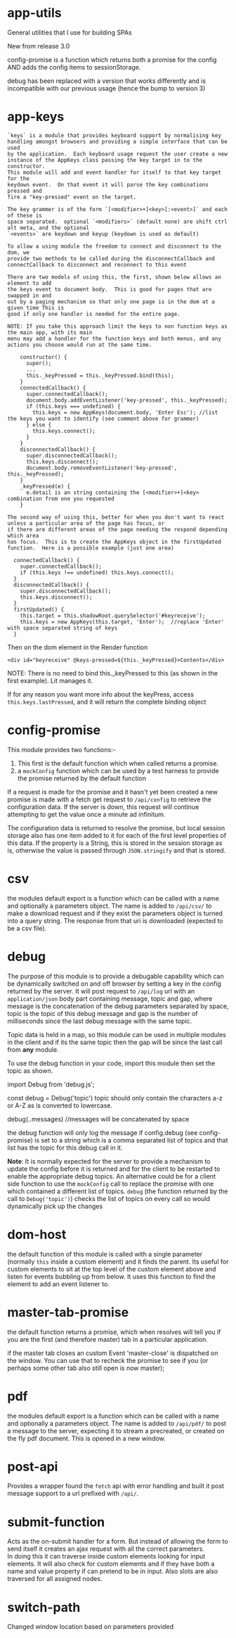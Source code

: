 # app-utils
General utilities that I use for building SPAs 

New from release 3.0

config-promise is a function which returns both a promise for the config AND adds the config items to sessionStorage.

debug has been replaced with a version that works differently and is incompatible with our previous usage (hence the bump to version 3)

# app-keys

    `keys` is a module that provides keyboard support by normalising key
    handling amongst browsers and providing a simple interface that can be used
    by the application.  Each keyboard usage request the user create a new
    instance of the AppKeys class passing the key target in to the constructor.
    This module will add and event handler for itself to that key target for the
    keydown event.  On that event it will parse the key combinations pressed and
    fire a "key-pressed" event on the target.

    The key grammer is of the form `[<modifier>+]<key>[:<event>]` and each of these is
    space separated.  optional `<modifiers>` (default none) are shift ctrl alt meta, and the optional 
    `<events>` are keydown and keyup (keydown is used as default) 

    To allow a using module the freedom to connect and disconnect to the dom, we
    provide two methods to be called during the disconnectCallback and
    connectCallback to disconnect and reconnect to this event

    There are two models of using this, the first, shown below allows an element to add
    the keys event to document body.  This is good for pages that are swapped in and
    out by a paging mechanism so that only one page is in the dom at a given time This is
    good if only one handler is needed for the entire page.

    NOTE: If you take this approach limit the keys to non function keys as the main app, with its main 
    menu may add a handler for the function keys and both menus, and any actions you choose would run at the same time.

```
    constructor() {
      super();
      ...
      this._keyPressed = this._keyPressed.bind(this);
    }
    connectedCallback() {
      super.connectedCallback();
      document.body.addEventListener('key-pressed', this._keyPressed);
      if (this.keys === undefined) {
        this.keys = new AppKeys(document.body, 'Enter Esc'); //list the keys you want to identify (see comment above for grammer)
      } else {
        this.keys.connect();
      }
    }
    disconnectedCallback() {
      super.disconnectedCallback();
      this.keys.disconnect();
      document.body.removeEventListener('key-pressed', this._keyPressed);
    }
    _keyPressed(e) {
      e.detail is an string containing the [<modifier>+]<key> combination from one you requested
    }
```

    The second way of using this, better for when you don't want to react unless a particular area of the page has focus, or
    if there are different areas of the page needing the respond depending which area
    has focus.  This is to create the AppKeys object in the firstUpdated function.  Here is a possible example (just one area)

```
  connectedCallback() {
    super.connectedCallback();
    if (this.keys !== undefined) this.keys.connect();
  }
  disconnectedCallback() {
    super.disconnectedCallback();
    this.keys.disconnect();
  }
  firstUpdated() {
    this.target = this.shadowRoot.querySelector('#keyreceive');
    this.keys = new AppKeys(this.target, 'Enter');  //replace 'Enter' with space separated string of keys
  }
```  
  Then on the dom element in the Render function

  `<div id="keyreceive" @keys-pressed=${this._keyPressed}>Contents</div>`

  NOTE: There is no need to bind this._keyPressed to this (as shown in the first example).  Lit manages it.

  If for any reason you want more info about the keyPress, access
  `this.keys.lastPressed`, and it will return the complete binding object


# config-promise

  This module provides two functions:-

  1. This first is the default function which when called returns a promise. 
  2. a `mockConfig` function which can be used by a test harness to provide the promise returned by the default function
  
  If a request is made for the promise and it hasn't yet been created a new promise is made with a fetch get request to `/api/config`
  to retrieve the configuration data.  If the server is down, this request will continue attempting to get the value once a minute ad
  infinitum.

  The configuration data is returned to resolve the promise, but local session
  storage also has one item added to it for each of the first level properties
  of this data.  If the property is a String, this is stored in the session
  storage as is, otherwise the value is passed through `JSON.stringify` and that is stored. 

# csv

  the modules default export is a function which can be called with a name and optionally a parameters object.  The name is added to `/api/csv/` to make a download request and if they exist the parameters object is turned into a query string.  The response from that uri is downloaded (expected to be a csv file).

# debug

The purpose of this module is to provide a debugable capability which can be
  dynamically switched on and off browser by setting a key in the config
  returned by the server. It will post request to `/api/log` url with an
  `application/json` body part containing message, topic and gap, where message is
  the concatenation of the debug parameters separated by space, topic is the
  topic of this debug message and gap is the number of milliseconds since the
  last debug message with the same topic.

  Topic data is held in a map, so this module can be used in multiple modules in
  the client and if its the same topic then the gap will be since the last call
  from **any** module.

  To use the debug function in your code, import this module then set the topic
  as shown.

  import Debug from 'debug.js';

  const debug = Debug('topic') topic should only contain the characters a-z or
  A-Z as is converted to lowercase.

  debug(..messages) //messages will be concatenated by space

  the debug function will only log the message if config.debug (see
  config-promise) is set to a string which is a comma separated list of topics
  and that list has the topic for this debug call in it.

  **Note**: It is normally expected for the server to provide a mechanism to
  update the config before it is returned and for the client to be restarted to
  enable the appropriate debug topics. An alternative could be for a client side
  function to use the `mockConfig` call to replace the promise with one which
  contained a different list of topics. `debug` (the function returned by the
  call to `Debug('topic')`) checks the list of topics on every call so would
  dynamically pick up the changes

# dom-host

  the default function of this module is called with a single parameter (normally `this` inside a custom element)
  and it finds the parent.  Its useful for custom elements to sit at the top level of the custom element above and listen for
  events bubbling up from below.  It uses this function to find the element to add an event listener to.

# master-tab-promise

the default function returns a promise, which when resolves will tell you if you are the first (and therefore master) tab in a particular application.

if the master tab closes an custom Event 'master-close' is dispatched on the window.  You can use that to recheck the promise to see if you (or perhaps some other tab also still open is now master);


# pdf

the modules default export is a function which can be called with a name and optionally a parameters object.  The name is added to `/api/pdf/` to post a message to the server, expecting it to stream a precreated, or created on the fly pdf document.  This is opened in a new window.

# post-api

Provides a wrapper found the `fetch` api with error handling and built it post message support to a url prefixed with `/api/`.  

# submit-function

Acts as the on-submit handler for a form.  But instead of allowing the form to send itself it creates an ajax request with all the correct parameters.  
In doing this it can traverse inside custom elements looking for input elements. It will also check for custom elements and if they have both a name and value property if can pretend to be in input.  Also slots are also traversed for all assigned nodes.


# switch-path

Changed window location based on parameters provided
